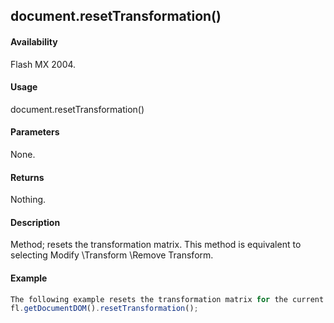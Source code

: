 ## document.resetTransformation()

#### Availability

Flash MX 2004.

#### Usage

document.resetTransformation()

#### Parameters

None.

#### Returns

Nothing.

#### Description

Method; resets the transformation matrix. This method is equivalent to selecting Modify \Transform \Remove Transform.

#### Example

```javascript
The following example resets the transformation matrix for the current selection:
fl.getDocumentDOM().resetTransformation();

```